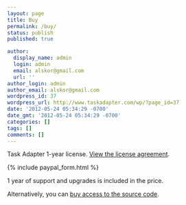 ```yaml
---
layout: page
title: Buy
permalink: /buy/
status: publish
published: true

author:
  display_name: admin
  login: admin
  email: alskor@gmail.com
  url: ''
author_login: admin
author_email: alskor@gmail.com
wordpress_id: 37
wordpress_url: http://www.taskadapter.com/wp/?page_id=37
date: '2012-05-24 05:34:29 -0700'
date_gmt: '2012-05-24 05:34:29 -0700'
categories: []
tags: []
comments: []
---
```

Task Adapter 1-year license. <a href="license-agreement">View the license agreement</a>.

{% include paypal_form.html %}

1 year of support and upgrades is included in the price.

Alternatively, you can <a title="Access to source code" href="http://www.taskadapter.com/access-to-source-code" target="_blank">buy access to the source code</a>.
